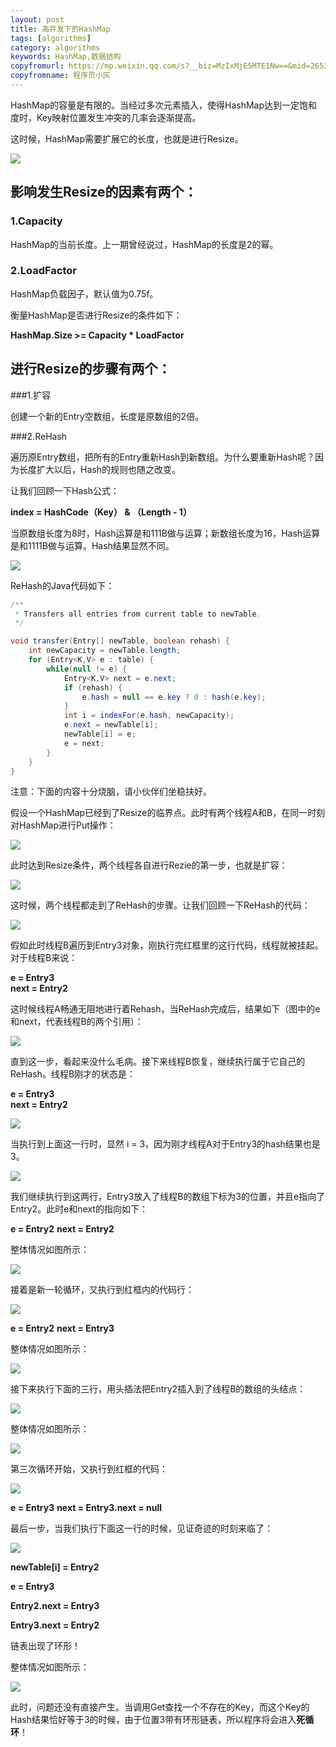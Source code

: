```yaml
---
layout: post
title: 高并发下的HashMap
tags: [algorithms]
category: algorithms
keywords: HashMap,数据结构
copyfromurl: https://mp.weixin.qq.com/s?__biz=MzIxMjE5MTE1Nw==&mid=2653192000&idx=1&sn=118cee6d1c67e7b8e4f762af3e61643e&chksm=8c990d9abbee848c739aeaf25893ae4382eca90642f65fc9b8eb76d58d6e7adebe65da03f80d&scene=21#wechat_redirect
copyfromname: 程序员小灰
---
```


HashMap的容量是有限的。当经过多次元素插入，使得HashMap达到一定饱和度时，Key映射位置发生冲突的几率会逐渐提高。

这时候，HashMap需要扩展它的长度，也就是进行Resize。

![](https://li708851221.github.io/assets/images/2019/java/HashMap/HashMap09.jpg)

## 影响发生Resize的因素有两个：

### 1.Capacity

HashMap的当前长度。上一期曾经说过，HashMap的长度是2的幂。

### 2.LoadFactor

HashMap负载因子，默认值为0.75f。

衡量HashMap是否进行Resize的条件如下：   

**HashMap.Size   >=  Capacity * LoadFactor**

## 进行Resize的步骤有两个：

###1.扩容

创建一个新的Entry空数组，长度是原数组的2倍。


###2.ReHash

遍历原Entry数组，把所有的Entry重新Hash到新数组。为什么要重新Hash呢？因为长度扩大以后，Hash的规则也随之改变。


让我们回顾一下Hash公式：

**index =  HashCode（Key） &  （Length - 1）**

当原数组长度为8时，Hash运算是和111B做与运算；新数组长度为16，Hash运算是和1111B做与运算。Hash结果显然不同。

![](https://li708851221.github.io/assets/images/2019/java/HashMap/HashMap10.jpg)

ReHash的Java代码如下：

``` java
/**
 * Transfers all entries from current table to newTable.
 */

void transfer(Entry[] newTable, boolean rehash) {
    int newCapacity = newTable.length;
    for (Entry<K,V> e : table) {
        while(null != e) {
            Entry<K,V> next = e.next;
            if (rehash) {
                e.hash = null == e.key ? 0 : hash(e.key);
            }
            int i = indexFor(e.hash, newCapacity);
            e.next = newTable[i];
            newTable[i] = e;
            e = next;
        }
    }
}

```

注意：下面的内容十分烧脑，请小伙伴们坐稳扶好。

假设一个HashMap已经到了Resize的临界点。此时有两个线程A和B，在同一时刻对HashMap进行Put操作：

![](https://li708851221.github.io/assets/images/2019/java/HashMap/HashMap11.jpg)

此时达到Resize条件，两个线程各自进行Rezie的第一步，也就是扩容：

![](https://li708851221.github.io/assets/images/2019/java/HashMap/HashMap12.jpg)

这时候，两个线程都走到了ReHash的步骤。让我们回顾一下ReHash的代码：

![](https://li708851221.github.io/assets/images/2019/java/HashMap/HashMap13.jpg)

假如此时线程B遍历到Entry3对象，刚执行完红框里的这行代码，线程就被挂起。对于线程B来说：


**e = Entry3**  
**next = Entry2**

这时候线程A畅通无阻地进行着Rehash，当ReHash完成后，结果如下（图中的e和next，代表线程B的两个引用）：

![](https://li708851221.github.io/assets/images/2019/java/HashMap/HashMap14.jpg)

直到这一步，看起来没什么毛病。接下来线程B恢复，继续执行属于它自己的ReHash。线程B刚才的状态是：

**e = Entry3**  
**next = Entry2**

![](https://li708851221.github.io/assets/images/2019/java/HashMap/HashMap15.jpg)

当执行到上面这一行时，显然 i = 3，因为刚才线程A对于Entry3的hash结果也是3。

![](https://li708851221.github.io/assets/images/2019/java/HashMap/HashMap16.jpg)

我们继续执行到这两行，Entry3放入了线程B的数组下标为3的位置，并且e指向了Entry2。此时e和next的指向如下：

**e = Entry2**
**next = Entry2**

整体情况如图所示：

![](https://li708851221.github.io/assets/images/2019/java/HashMap/HashMap17.jpg)

接着是新一轮循环，又执行到红框内的代码行：

![](https://li708851221.github.io/assets/images/2019/java/HashMap/HashMap18.jpg)

**e = Entry2**
**next = Entry3**

整体情况如图所示：

![](https://li708851221.github.io/assets/images/2019/java/HashMap/HashMap19.jpg)

接下来执行下面的三行，用头插法把Entry2插入到了线程B的数组的头结点：

![](https://li708851221.github.io/assets/images/2019/java/HashMap/HashMap20.jpg)

整体情况如图所示：

![](https://li708851221.github.io/assets/images/2019/java/HashMap/HashMap21.jpg)

第三次循环开始，又执行到红框的代码：

![](https://li708851221.github.io/assets/images/2019/java/HashMap/HashMap22.jpg)

**e = Entry3**
**next = Entry3.next = null**


最后一步，当我们执行下面这一行的时候，见证奇迹的时刻来临了：

![](https://li708851221.github.io/assets/images/2019/java/HashMap/HashMap23.jpg)

**newTable[i] = Entry2**

**e = Entry3**

**Entry2.next = Entry3**

**Entry3.next = Entry2**

链表出现了环形！

整体情况如图所示：

![](https://li708851221.github.io/assets/images/2019/java/HashMap/HashMap24.jpg)

此时，问题还没有直接产生。当调用Get查找一个不存在的Key，而这个Key的Hash结果恰好等于3的时候，由于位置3带有环形链表，所以程序将会进入**死循环**！